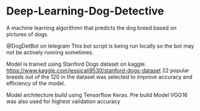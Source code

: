 # Deep-Learning-Dog-Detective
A machine learning algorithmn that predicts the dog breed based on pictures of dogs.


@DogDetBot on telegram
This bot script is being run locally so the bot may not be actively running sometimes.

Model is trained using Stanford Dogs dataset on kaggle.
https://www.kaggle.com/jessicali9530/stanford-dogs-dataset
22 popular breeds out of the 120 in the dataset was selected to improve accuracy and efficiency of the model.

Model architecture build using Tensorflow Keras.
Pre build Model VGG16 was also used for highest validation accuracy
